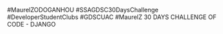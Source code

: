 #MaurelZODOGANHOU
#SSAGDSC30DaysChallenge #DeveloperStudentClubs #GDSCUAC
#MaurelZ
30 DAYS CHALLENGE OF CODE - DJANGO

